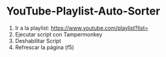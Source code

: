# YouTube-Playlist-Auto-Sorter

1. Ir a la playlist: https://www.youtube.com/playlist?list=
2. Ejecutar script con Tampermonkey
3. Deshabilitar Script
4. Refrescar la página (f5)
